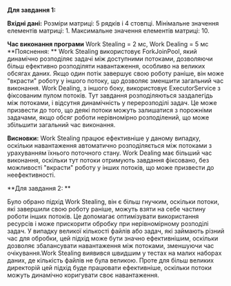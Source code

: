 **Для завдання 1:**

**Вхідні дані:**
Розміри матриці: 5 рядків і 4 стовпці.
Мінімальне значення елементів матриці: 1.
Максимальне значення елементів матриці: 10.

**Час виконання програми** Work Stealing = 2 мс, Work Dealing = 5 мс
**Пояснення: **
Work Stealing використовує ForkJoinPool, який динамічно розподіляє задачі між доступними потоками, дозволяючи більш ефективно розподіляти навантаження, особливо на великих обсягах даних. Якщо один потік завершує свою роботу раніше, він може "вкрасти" роботу у іншого потоку, що дозволяє зменшити загальний час виконання.
Work Dealing, з іншого боку, використовує ExecutorService з фіксованим пулом потоків. Тут завдання розподіляються заздалегідь між потоками, і відсутня динамічність у перерозподілі задач. Це може призвести до того, що деякі потоки можуть залишатися з порожніми задачами, якщо обсяг роботи нерівномірно розподілений, що може збільшити загальний час виконання.

**Висновки:**
Work Stealing працює ефективніше у даному випадку, оскільки навантаження автоматично розподіляється між потоками з урахуванням їхнього поточного стану.
Work Dealing має більший час виконання, оскільки тут потоки отримують завдання фіксовано, без можливості "вкрасти" роботу у інших потоків, що може призвести до неефективності.

**Для завдання 2: **

Було обрано підхід Work Stealing, він є більш гнучким, оскільки потоки, які завершили свою роботу раніше, можуть взяти на себе частину роботи інших потоків. Це допомагає оптимізувати використання ресурсів і може прискорити обробку при нерівномірному розподілі задач. У випадку великої кількості файлів або задач, які займають різний час для обробки, цей підхід може бути значно ефективнішим, оскільки дозволяє збалансувати навантаження між потоками, зменшуючи час очікування.Work Stealing виявився швидшим у тестах на малих наборах даних, де кількість файлів не була великою. Проте для більш великих директорій цей підхід буде працювати ефективніше, оскільки потоки можуть динамічно коригувати своє навантаження.
